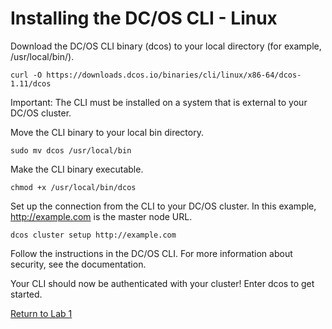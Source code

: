 # Installing the DC/OS CLI - Linux

Download the DC/OS CLI binary (dcos) to your local directory (for example, /usr/local/bin/).
```
curl -O https://downloads.dcos.io/binaries/cli/linux/x86-64/dcos-1.11/dcos
```
Important: The CLI must be installed on a system that is external to your DC/OS cluster.

Move the CLI binary to your local bin directory.
```
sudo mv dcos /usr/local/bin
```
Make the CLI binary executable.
```
chmod +x /usr/local/bin/dcos
```
Set up the connection from the CLI to your DC/OS cluster. In this example, http://example.com is the master node URL.
```
dcos cluster setup http://example.com
```
Follow the instructions in the DC/OS CLI. For more information about security, see the documentation.

Your CLI should now be authenticated with your cluster! Enter dcos to get started.

[Return to Lab 1](https://github.com/c-mcinerney/kubernetes-labs/blob/master/Lab%201%20-%20Installing%20Kubernetes.md)

 
